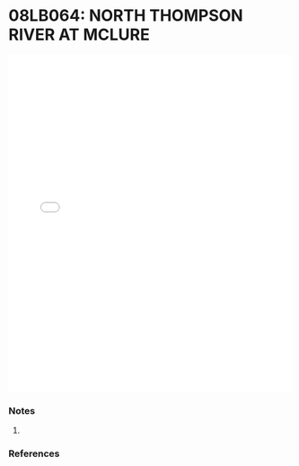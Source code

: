 # 08LB064: NORTH THOMPSON RIVER AT MCLURE

<iframe src="/distribution_estimation/_static/stations/08LB064_fdc.html" width="100%" height="600" frameborder="0"></iframe>

### Notes
1. 

### References

